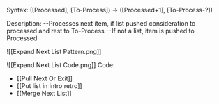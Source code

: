 Syntax:
(\[Processed], \[To-Process]) -> (\[Processed+1], \[To-Process-?])

Description:
\--Processes next item, if list pushed consideration to processed and rest to To-Process
\--If not a list, item is pushed to Processed

![[Expand Next List Pattern.png]]

![[Expand Next List Code.png]]
Code:
* [[Pull Next Or Exit]]
* [[Put list in intro retro]]
* [[Merge Next List]]